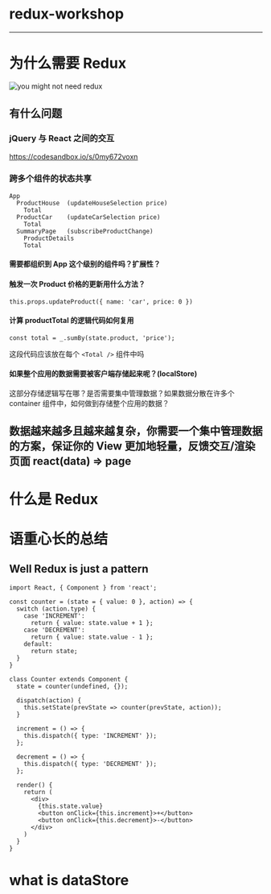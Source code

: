# redux-workshop
-------

# 为什么需要 Redux
![you might not need redux](http://blog.isquaredsoftware.com/presentations/2018-03-redux-fundamentals/static/media/you-might-not-need-redux.6ed95d25.png)

## 有什么问题
### jQuery 与 React 之间的交互
https://codesandbox.io/s/0my672voxn

### 跨多个组件的状态共享

```
App
  ProductHouse  (updateHouseSelection price)
    Total
  ProductCar    (updateCarSelection price)
    Total
  SummaryPage   (subscribeProductChange)
    ProductDetails
    Total
```

#### 需要都组织到 App 这个级别的组件吗？扩展性？
#### 触发一次 Product 价格的更新用什么方法？
`this.props.updateProduct({ name: 'car', price: 0 })`

#### 计算 productTotal 的逻辑代码如何复用

```
const total = _.sumBy(state.product, 'price');
```
这段代码应该放在每个 `<Total />` 组件中吗

#### 如果整个应用的数据需要被客户端存储起来呢？(localStore)
这部分存储逻辑写在哪？是否需要集中管理数据？如果数据分散在许多个 container 组件中，如何做到存储整个应用的数据？

## 数据越来越多且越来越复杂，你需要一个集中管理数据的方案，保证你的 View 更加地轻量，反馈交互/渲染页面 react(data) => page

# 什么是 Redux

# 语重心长的总结

## Well Redux is just a pattern

```
import React, { Component } from 'react';

const counter = (state = { value: 0 }, action) => {
  switch (action.type) {
    case 'INCREMENT':
      return { value: state.value + 1 };
    case 'DECREMENT':
      return { value: state.value - 1 };
    default:
      return state;
  }
}

class Counter extends Component {
  state = counter(undefined, {});
  
  dispatch(action) {
    this.setState(prevState => counter(prevState, action));
  }

  increment = () => {
    this.dispatch({ type: 'INCREMENT' });
  };

  decrement = () => {
    this.dispatch({ type: 'DECREMENT' });
  };
  
  render() {
    return (
      <div>
        {this.state.value}
        <button onClick={this.increment}>+</button>
        <button onClick={this.decrement}>-</button>
      </div>
    )
  }
}
```

# what is dataStore